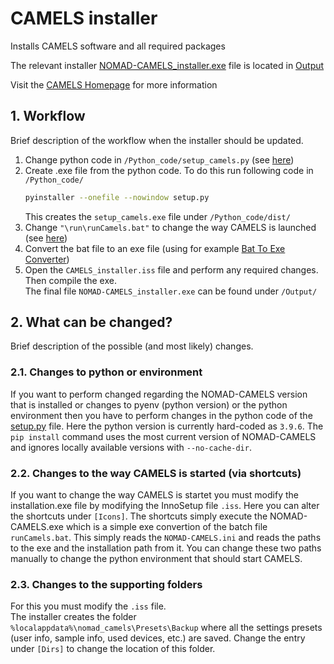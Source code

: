 # CAMELS installer
Installs CAMELS software and all required packages

The relevant installer [NOMAD-CAMELS_installer.exe](/Output/NOMAD-CAMELS_installer.exe) 
file is located in [Output](/Output/)

Visit the [CAMELS Homepage]([https://fau-lap.github.io/CAMELS/](https://fau-lap.github.io/NOMAD-CAMELS/)) for more information

## 1. Workflow
Brief description of the workflow when the installer should be updated.
1. Change python code in `/Python_code/setup_camels.py` (see [here](#21-changes-to-python-or-environment))
2. Create .exe file from the python code. To do this run following code in `/Python_code/`
    ```bash
    pyinstaller --onefile --nowindow setup.py
    ```
   This creates the `setup_camels.exe` file under `/Python_code/dist/`
3. Change `"\run\runCamels.bat"` to change the way CAMELS is launched (see [here](#22-changes-to-the-way-camels-is-started-via-shortcuts))
4. Convert the bat file to an exe file (using for example [Bat To Exe Converter](https://bat-to-exe-converter-x64.de.softonic.com/))
5. Open the `CAMELS_installer.iss` file and perform any required changes. Then compile the exe.\
The final file `NOMAD-CAMELS_installer.exe` can be found under `/Output/`


## 2. What can be changed?
Brief description of the possible (and most likely) changes.
### 2.1. Changes to python or environment
If you want to perform changed regarding the NOMAD-CAMELS version that is installed or 
changes to pyenv (python version) or the python environment then you have to perform 
changes in the python code of the [setup.py](/Python_code/setup_camels.py) file. Here the python version is currently hard-coded as `3.9.6`. The `pip install` command uses the most current version of NOMAD-CAMELS and ignores locally available versions with `--no-cache-dir`.
### 2.2. Changes to the way CAMELS is started (via shortcuts)
If you want to change the way CAMELS is startet you must modify the installation.exe file by modifying the InnoSetup file `.iss`. Here you can alter the shortcuts under `[Icons]`. 
The shortcuts simply execute the NOMAD-CAMELS.exe which is a simple exe convertion of the batch file `runCamels.bat`. This simply reads  the `NOMAD-CAMELS.ini` and reads the paths to the exe and the installation path from it. You can change these two paths manually to change the python environment that should start CAMELS. 
### 2.3. Changes to the supporting folders
For this you must modify the `.iss` file.\
The installer creates the folder `%localappdata%\nomad_camels\Presets\Backup` where all the settings presets (user info, sample info, used devices, etc.) are saved. Change the entry under `[Dirs]` to change the location of this folder.
